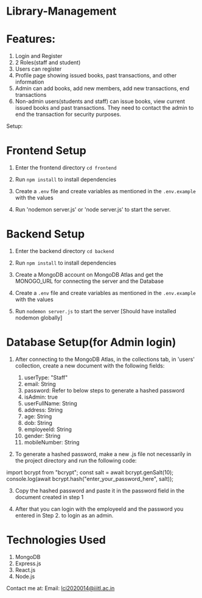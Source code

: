 # Library-Management

# Features:
1. Login and Register
2. 2 Roles(staff and student)
3. Users can register
4. Profile page showing issued books, past transactions, and other information
5. Admin can add books, add new members, add new transactions, end transactions
6. Non-admin users(students and staff) can issue books, view current issued books and
   past transactions. They need to contact the admin to end the transaction for security
   purposes.


Setup:

# Frontend Setup 

1. Enter the frontend directory
   `cd frontend`

2. Run `npm install` to install dependencies

3. Create a `.env` file and create variables as mentioned in the `.env.example` with the values

4. Run 'nodemon server.js' or 'node server.js' to start the server.



# Backend Setup

1. Enter the backend directory
    `cd backend`

2. Run `npm install` to install dependencies

3. Create a MongoDB account on MongoDB Atlas and get the MONOGO_URL for connecting the server and the Database

4. Create a `.env` file and create variables as mentioned in the `.env.example` with the values

5. Run `nodemon server.js` to start the server [Should have installed nodemon globally]



# Database Setup(for Admin login)

1. After connecting to the MongoDB Atlas, in the collections tab, in 'users' collection, create a new document with the following fields:
    1. userType: "Staff"
    2. email: String
    3. password: Refer to below steps to generate a hashed password
    4. isAdmin: true
    5. userFullName: String
    6. address: String
    7. age: String
    8. dob: String
    9. employeeId: String
   10. gender: String
   11. mobileNumber: String

2. To generate a hashed password, make a new .js file not necessarily in the project directory and run the following code:

import bcrypt from "bcrypt";
const salt = await bcrypt.genSalt(10);
console.log(await bcrypt.hash("enter_your_password_here", salt));

3. Copy the hashed password and paste it in the password field in the document created in step 1

4. After that  you can login with the employeeId and the password you entered in Step 2. to login as an admin.


# Technologies Used

1. MongoDB
2. Express.js
3. React.js
4. Node.js

Contact me at:
Email: lci2020014@iiitl.ac.in

